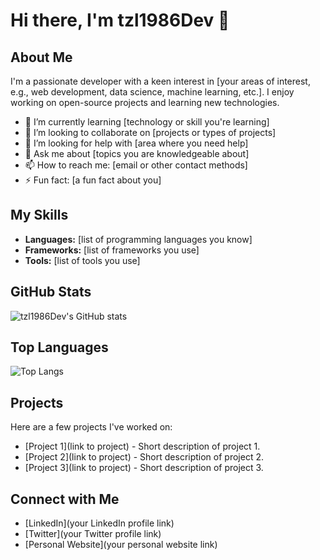 # Hi there, I'm tzl1986Dev 👋

## About Me
I'm a passionate developer with a keen interest in [your areas of interest, e.g., web development, data science, machine learning, etc.]. I enjoy working on open-source projects and learning new technologies.

- 🌱 I’m currently learning [technology or skill you're learning]
- 👯 I’m looking to collaborate on [projects or types of projects]
- 🤔 I’m looking for help with [area where you need help]
- 💬 Ask me about [topics you are knowledgeable about]
- 📫 How to reach me: [email or other contact methods]
- ⚡ Fun fact: [a fun fact about you]

## My Skills
- **Languages:** [list of programming languages you know]
- **Frameworks:** [list of frameworks you use]
- **Tools:** [list of tools you use]

## GitHub Stats
![tzl1986Dev's GitHub stats](https://github-readme-stats.vercel.app/api?username=tzl1986Dev&show_icons=true&theme=radical)

## Top Languages
![Top Langs](https://github-readme-stats.vercel.app/api/top-langs/?username=tzl1986Dev&layout=compact&theme=radical)

## Projects
Here are a few projects I've worked on:

- [Project 1](link to project) - Short description of project 1.
- [Project 2](link to project) - Short description of project 2.
- [Project 3](link to project) - Short description of project 3.

## Connect with Me
- [LinkedIn](your LinkedIn profile link)
- [Twitter](your Twitter profile link)
- [Personal Website](your personal website link)
  
